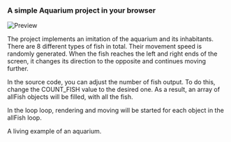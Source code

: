 ### A simple Aquarium project in your browser

![Preview](https://repository-images.githubusercontent.com/594726240/0a495743-64c3-447a-98b4-c7a7a63fbb5d)

The project implements an imitation of the aquarium and its inhabitants. There are 8 different types of fish in total. Their movement speed is randomly generated. When the fish reaches the left and right ends of the screen, it changes its direction to the opposite and continues moving further.

In the source code, you can adjust the number of fish output. To do this, change the COUNT_FISH value to the desired one. As a result, an array of allFish objects will be filled, with all the fish.

In the loop loop, rendering and moving will be started for each object in the allFish loop.

A living example of an aquarium.
